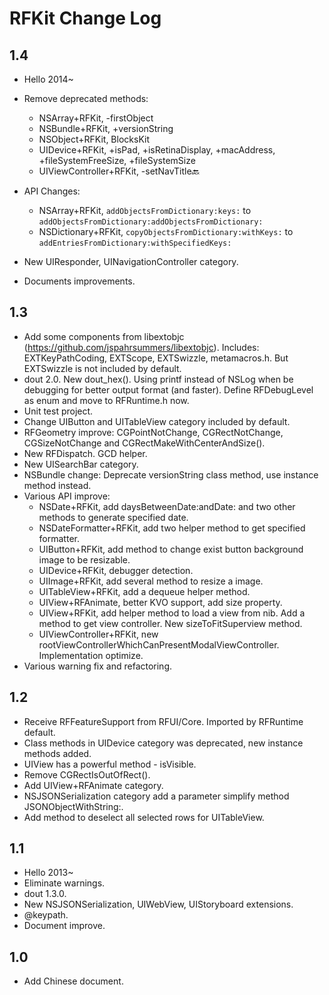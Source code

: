 RFKit Change Log
================

1.4
-----
* Hello 2014~
* Remove deprecated methods:
  - NSArray+RFKit, -firstObject
  - NSBundle+RFKit, +versionString
  - NSObject+RFKit, BlocksKit
  - UIDevice+RFKit, +isPad, +isRetinaDisplay, +macAddress, +fileSystemFreeSize, +fileSystemSize
  - UIViewController+RFKit, -setNavTitle:back:
  
* API Changes:
  - NSArray+RFKit, `addObjectsFromDictionary:keys:` to `addObjectsFromDictionary:addObjectsFromDictionary:`
  - NSDictionary+RFKit, `copyObjectsFromDictionary:withKeys:` to `addEntriesFromDictionary:withSpecifiedKeys:`
  
  

* New UIResponder, UINavigationController category.  
* Documents improvements.

1.3
-----
* Add some components from libextobjc (https://github.com/jspahrsummers/libextobjc). Includes: EXTKeyPathCoding, EXTScope, EXTSwizzle, metamacros.h. But EXTSwizzle is not included by default.
* dout 2.0. New dout_hex(). Using printf instead of NSLog when be debugging for better output format (and faster). Define RFDebugLevel as enum and move to RFRuntime.h now.
* Unit test project.
* Change UIButton and UITableView category included by default.
* RFGeometry improve: CGPointNotChange, CGRectNotChange, CGSizeNotChange and CGRectMakeWithCenterAndSize().
* New RFDispatch. GCD helper.
* New UISearchBar category.
* NSBundle change: Deprecate versionString class method, use instance method instead.
* Various API improve:
  - NSDate+RFKit, add daysBetweenDate:andDate: and two other methods to generate specified date.
  - NSDateFormatter+RFKit, add two helper method to get specified formatter.
  - UIButton+RFKit, add method to change exist button background image to be resizable.
  - UIDevice+RFKit, debugger detection.
  - UIImage+RFKit, add several method to resize a image.
  - UITableView+RFKit, add a dequeue helper method.
  - UIView+RFAnimate, better KVO support, add size property.
  - UIView+RFKit, add helper method to load a view from nib. Add a method to get view controller. New sizeToFitSuperview method.
  - UIViewController+RFKit, new rootViewControllerWhichCanPresentModalViewController. Implementation optimize.
* Various warning fix and refactoring.

1.2
-----
* Receive RFFeatureSupport from RFUI/Core. Imported by RFRuntime default.
* Class methods in UIDevice category was deprecated, new instance methods added.
* UIView has a powerful method - isVisible.
* Remove CGRectIsOutOfRect().
* Add UIView+RFAnimate category.
* NSJSONSerialization category add a parameter simplify method
 JSONObjectWithString:.
* Add method to deselect all selected rows for UITableView.

1.1
-----
* Hello 2013~
* Eliminate warnings.
* dout 1.3.0.
* New NSJSONSerialization, UIWebView, UIStoryboard extensions.
* @keypath.
* Document improve.

1.0
-----
* Add Chinese document.